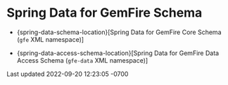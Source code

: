 <div id="header">

# Spring Data for GemFire Schema



<div class="ulist">

- {spring-data-schema-location}\[Spring Data for GemFire Core Schema (`gfe` XML
  namespace)\]

- {spring-data-access-schema-location}\[Spring Data for GemFire Data Access Schema
  (`gfe-data` XML namespace)\]



<div id="footer">

<div id="footer-text">

Last updated 2022-09-20 12:23:05 -0700


